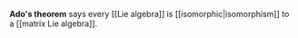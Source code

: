 **Ado's theorem** says every [[Lie algebra]] is [[isomorphic|isomorphism]] to a [[matrix Lie algebra]].
